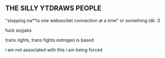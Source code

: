 ## THE SILLY YTDRAWS PEOPLE
"stopping na**is one websocket connection at a time" or something idk :3

fuck soyjaks

trans rights, trans fights estrogen is based


i am not associated with this i am being forced 

